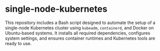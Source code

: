 # single-node-kubernetes
This repository includes a Bash script designed to automate the setup of a single-node Kubernetes cluster using `kubeadm`, `containerd`, and Docker on Ubuntu-based systems. It installs all required dependencies, configures system settings, and ensures container runtimes and Kubernetes tools are ready to use.
